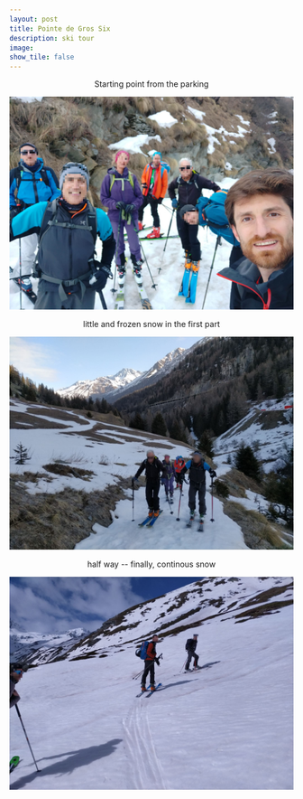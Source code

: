```yaml
---
layout: post
title: Pointe de Gros Six
description: ski tour
image:
show_tile: false 
---
```



<center> Starting point from the parking</center>

![](../assets/images/winter/pointe_des_gros_six/IMG_20210305_090222.jpg)



<center> little and frozen snow in the first part</center>

![](../assets/images/winter/pointe_des_gros_six/IMG_20210305_092234.jpg)


<center>half way -- finally, continous snow</center>

 
![](../assets/images/winter/pointe_des_gros_six/IMG_20210305_112022.jpg)
